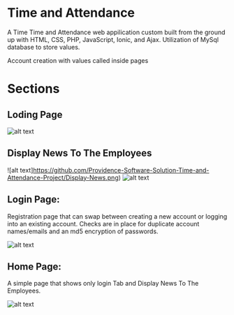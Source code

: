 # Time and Attendance 

A Time Time and Attendance web appilication custom built from the ground up with HTML, CSS, PHP, JavaScript, Ionic, and Ajax. Utilization of MySql database to store values.

Account creation with values called inside pages



# Sections

## Loding Page 

![alt text](https://github.com/Providence-Software-Solution-Time-and-Attendance-Project/loading-Page.png)


## Display News To The Employees

![alt text]https://github.com/Providence-Software-Solution-Time-and-Attendance-Project/Display-News.png)
![alt text](https://github.com/Providence-Software-Solution-Time-and-Attendance-Project/Display-News2.png)


## Login Page:
Registration page that can swap between creating a new account or logging into an existing account. Checks are in place for duplicate account names/emails and an md5 encryption of passwords.

![alt text](https://github.com/Providence-Software-Solution-Time-and-Attendance-Project/Login-Page.png)


## Home Page:
A simple page that shows only login Tab and Display News To The Employees.

![alt text](https://github.com/Providence-Software-Solution-Time-and-Attendance-Project/Shortscreen/Home-Tab.png)



